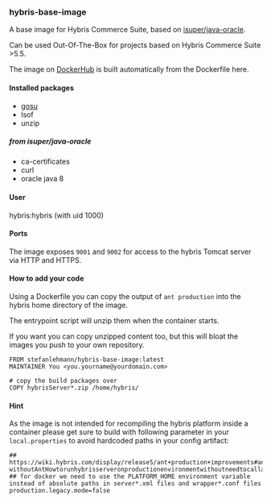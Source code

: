 ### hybris-base-image

A base image for Hybris Commerce Suite, based on [isuper/java-oracle](https://hub.docker.com/r/isuper/java-oracle/).

Can be used Out-Of-The-Box for projects based on Hybris Commerce Suite >5.5.

The image on [DockerHub](https://hub.docker.com/r/stefanlehmann/hybris-base-image/ "DockerHub") is built automatically from the Dockerfile here.

#### Installed packages

* [gosu](https://github.com/tianon/gosu)
* lsof
* unzip

##### from isuper/java-oracle

* ca-certificates 
* curl 
* oracle java 8

#### User
hybris:hybris (with uid 1000)

#### Ports
The image exposes ``9001`` and ``9002`` for access to the hybris Tomcat server via HTTP and HTTPS.

#### How to add your code

Using a Dockerfile you can copy the output of ``ant production`` into the hybris home directory of the image.

The entrypoint script will unzip them when the container starts.

If you want you can copy unzipped content too, but this will bloat the images you push to your own repository.

	FROM stefanlehmann/hybris-base-image:latest
	MAINTAINER You <you.yourname@yourdomain.com>

	# copy the build packages over
	COPY hybrisServer*.zip /home/hybris/

#### Hint

As the image is not intended for recompiling the hybris platform inside a container please get sure to build with following parameter in your ``local.properties`` to avoid hardcoded paths in your config artifact:

	
	## https://wiki.hybris.com/display/release5/ant+production+improvements#antproductionimprovements-withoutAntHowtorunhybrisserveronproductionenvironmentwithoutneedtocallanyanttarget
	## for docker we need to use the PLATFORM_HOME environment variable instead of absolute paths in server*.xml files and wrapper*.conf files
	production.legacy.mode=false